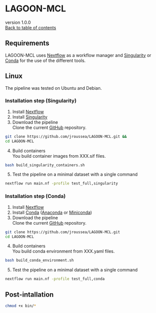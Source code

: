 # LAGOON-MCL

version 1.0.0 \
[Back to table of contents](index.md#table-of-content?target=_blank)

## Requirements

LAGOON-MCL uses [Nextflow](https://www.nextflow.io/?target=_blank) as a workflow manager and [Singularity](https://sylabs.io/singularity/?target=_blank) or [Conda](https://conda.io/projects/conda/en/latest/user-guide/install/index.html?target=_blank) for the use of the different tools.

## Linux

The pipeline was tested on Ubuntu and Debian.

### Installation step (Singularity)

1. Install [Nextflow](https://www.nextflow.io/docs/latest/getstarted.html#installation?target=_blank)
2. Install [Singularity](https://docs.sylabs.io/guides/4.1/user-guide/quick_start.html#quick-installation-steps?target=_blank)
3. Download the pipeline \
Clone the current [GitHub](https://github.com/jroussea/LAGOON-MCL?target=_blank) repository.

```bash
git clone https://github.com/jroussea/LAGOON-MCL.git &&
cd LAGOON-MCL
```

4. Build containers \
You build container images from XXX.sif files.

```bash
bash build_singularity_containers.sh
```

5. Test the pipeline on a minimal dataset with a single command 

```bash
nextflow run main.nf -profile test_full,singularity
```

### Installation step (Conda)

1. Install [Nextflow](https://www.nextflow.io/docs/latest/getstarted.html#installation?target=_blank)
2. Install [Conda](https://conda.io/projects/conda/en/latest/user-guide/install/index.html?target=_blank) ([Anaconda](https://www.anaconda.com/download?target=_blank) or [Miniconda](https://docs.anaconda.com/free/miniconda/?target=_blank))
3. Download the pipeline \
Clone the current [GitHub](https://github.com/jroussea/LAGOON-MCL?target=_blank) repository.

```bash
git clone https://github.com/jroussea/LAGOON-MCL.git
cd LAGOON-MCL
```

4. Build containers \
You build conda environment from XXX.yaml files.


```bash
bash build_conda_environment.sh
```

5. Test the pipeline on a minimal dataset with a single command


```bash
nextflow run main.nf -profile test_full,conda
```

## Post-intallation

```bash
chmod +x bin/* 
```